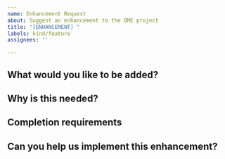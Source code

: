 ```yaml
---
name: Enhancement Request
about: Suggest an enhancement to the OME project
title: "[ENHANCEMENT] "
labels: kind/feature
assignees: ''

---
```


<!-- Please only use this template for submitting enhancement requests -->

## What would you like to be added?

<!-- A clear and concise description of what you want to happen. -->

## Why is this needed?

<!-- 
Explain why this enhancement would be useful to OME users.
Include use cases and benefits.
-->

## Completion requirements

<!-- 
This enhancement requires the following artifacts:

- [ ] Design doc (if significant feature)
- [ ] API change
- [ ] Docs update
- [ ] Tests
-->

## Can you help us implement this enhancement?

<!-- 
Let us know if you're interested in contributing!
- [ ] Yes, I can contribute
- [ ] No, but I'm available for testing
- [ ] No
-->